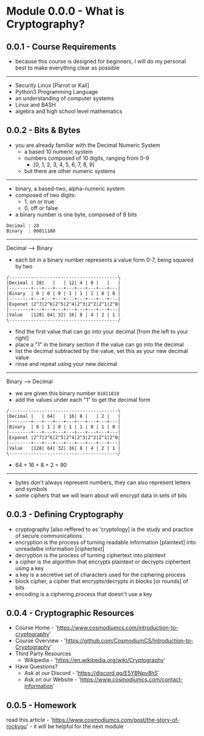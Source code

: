 # Module 0.0.0 - What is Cryptography?

## 0.0.1 - Course Requirements
- because this course is designed for beginners, I will do my personal best to make everything clear as possible
---
- Security Linux [Parrot or Kali]
- Python3 Programming Language
- an understanding of computer systems
- Linux and BASH
- algebra and high school level mathematics

## 0.0.2 - Bits & Bytes
- you are already familiar with the Decimal Numeric System
	- a based 10 numeric system
	- numbers composed of 10 digits, ranging from 0-9
		-  [0, 1, 2, 3, 4, 5, 6, 7, 8, 9]
	-  but there are other numeric systems
---
- binary, a based-two, alpha-numeric system
- composed of two digits:
	-	1, on or true
	-	0, off or false
- a binary number is one byte, composed of 8 bits
```
Decimal : 28
Binary  : 00011100
```
---
Decimal --> Binary
- each bit in a binary number represents a value form 0-7, being squared by two
```
/----------------------------------------\
|Decimal | 28|   |   | 12| 4 | 0 |   |   |
|--------+---+---+---+---+---+---+---+---|
|Binary  | 0 | 0 | 0 | 1 | 1 | 1 | 0 | 0 |
|--------+---+---+---+---+---+---+---+---|
|Exponet |2^7|2^6|2^5|2^4|2^3|2^2|2^1|2^0|
|--------+---+---+---+---+---+---+---+---|
|Value   |128| 64| 32| 16| 8 | 4 | 2 | 1 |
\----------------------------------------/
```
-   find the first value that can go into your decimal [from the left to your right] 
-   place a "1" in the binary section if the value can go into the decimal
-   list the decimal subtracted by the value, set this as your new decimal value 
-   rinse and repeat using your new decimal
---
Binary --> Decimal
- we are given this binary number `01011010`
- add the values under each "1" to get the decimal form
```
/----------------------------------------\
|Decimal |   | 64|   | 16| 8 |   | 2 |   |
|--------+---+---+---+---+---+---+---+---|
|Binary  | 0 | 1 | 0 | 1 | 1 | 0 | 1 | 0 |
|--------+---+---+---+---+---+---+---+---|
|Exponet |2^7|2^6|2^5|2^4|2^3|2^2|2^1|2^0|
|--------+---+---+---+---+---+---+---+---|
|Value   |128| 64| 32| 16| 8 | 4 | 2 | 1 |
\----------------------------------------/
```
- 64 + 16 + 8 + 2 = 90
---
- bytes don't always represent numbers, they can also represent letters and symbols
- some ciphers that we will learn about will encrypt data in sets of bits

## 0.0.3 - Defining Cryptography
- cryptography [also reffered to as 'cryptology] is the study and practice of secure communications. 
- encryption is the process of turning readable information [plaintext] into unreadalbe information [ciphertext]
- decryption is the process of turning ciphertext into plaintext
- a cipher is the algorithm that encrypts plaintext or decrypts ciphertext using a key
- a key is a secretive set of characters used for the ciphering process
- block cipher, a cipher that encrypts/decrypts in blocks [or rounds] of bits
- encoding is a ciphering process that doesn't use a key

## 0.0.4 - Cryptographic Resources
- Course Home - 'https://www.cosmodiumcs.com/introduction-to-cryptography'
- Course Overview - 'https://github.com/CosmodiumCS/Introduction-to-Cryptography'
- Third Party Resources
	- Wikipedia - 'https://en.wikipedia.org/wiki/Cryptography'
- Have Questions?
	- Ask at our Discord - 'https://discord.gg/E5YBNpv8hS'
	- Ask on our Website - 'https://www.cosmodiumcs.com/contact-information'

## 0.0.5 - Homework
read this article - 'https://www.cosmodiumcs.com/post/the-story-of-rockyou'
	- it will be helpful for the next module
